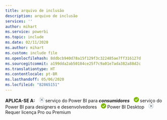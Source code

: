 ```yaml
---
title: arquivo de inclusão
description: arquivo de inclusão
services: ''
author: mihart
ms.service: powerbi
ms.topic: include
ms.date: 02/11/2020
ms.author: mihart
ms.custom: include file
ms.openlocfilehash: 8ddbcb940d78a15f129f3c322485ae7ff316127d
ms.sourcegitcommit: a199dda2ab50184ce25f7c9a01e7ada382a88d2c
ms.translationtype: HT
ms.contentlocale: pt-BR
ms.lasthandoff: 05/06/2020
ms.locfileid: "82865151"
---
```

<Token>**APLICA-SE A:** ![não](media/no.png)serviço do Power BI para ***consumidores*** ![sim](media/yes.png)serviço do Power BI para designers e desenvolvedores ![sim](media/yes.png)Power BI Desktop ![não](media/no.png)Requer licença Pro ou Premium </Token>